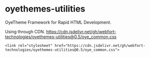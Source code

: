 # oyethemes-utilities
OyeTheme Framework for Rapid HTML Development. 

Using through CDN.
https://cdn.jsdelivr.net/gh/webfort-technologies/oyethemes-utilities@0.5/oye_common.css

`<link rel="stylesheet" href="https://cdn.jsdelivr.net/gh/webfort-technologies/oyethemes-utilities@0.5/oye_common.css">`
